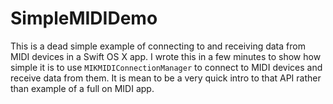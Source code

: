 # SimpleMIDIDemo
This is a dead simple example of connecting to and receiving data from MIDI devices in a Swift OS X app. I wrote this in a few minutes to show how simple it is to use `MIKMIDIConnectionManager` to connect to MIDI devices and receive data from them. It is mean to be a very quick intro to that API rather than example of a full on MIDI app.

